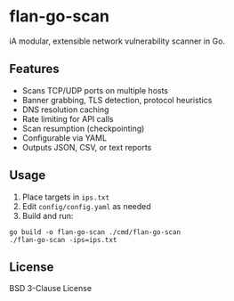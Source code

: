 # flan-go-scan

iA modular, extensible network vulnerability scanner in Go.

## Features

- Scans TCP/UDP ports on multiple hosts
- Banner grabbing, TLS detection, protocol heuristics
- DNS resolution caching
- Rate limiting for API calls
- Scan resumption (checkpointing)
- Configurable via YAML
- Outputs JSON, CSV, or text reports

## Usage

1. Place targets in `ips.txt`
2. Edit `config/config.yaml` as needed
3. Build and run:

```
go build -o flan-go-scan ./cmd/flan-go-scan
./flan-go-scan -ips=ips.txt
```

## License

BSD 3-Clause License
